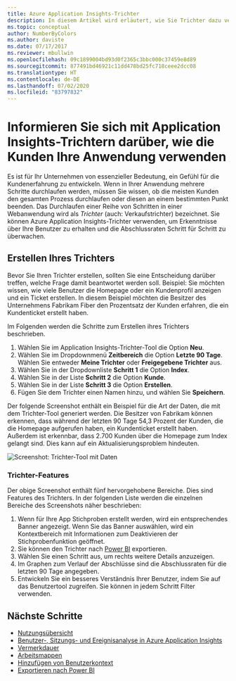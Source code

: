 ```yaml
---
title: Azure Application Insights-Trichter
description: In diesem Artikel wird erläutert, wie Sie Trichter dazu verwenden können, sich über die Interaktionen der Kunden mit Ihrer Anwendung zu informieren.
ms.topic: conceptual
author: NumberByColors
ms.author: daviste
ms.date: 07/17/2017
ms.reviewer: mbullwin
ms.openlocfilehash: 09c1899004bd93d0f2365c3bbc000c37459e8d89
ms.sourcegitcommit: 877491bd46921c11dd478bd25fc718ceee2dcc08
ms.translationtype: HT
ms.contentlocale: de-DE
ms.lasthandoff: 07/02/2020
ms.locfileid: "83797832"
---
```

# <a name="discover-how-customers-are-using-your-application-with-application-insights-funnels"></a>Informieren Sie sich mit Application Insights-Trichtern darüber, wie die Kunden Ihre Anwendung verwenden

Es ist für Ihr Unternehmen von essenzieller Bedeutung, ein Gefühl für die Kundenerfahrung zu entwickeln. Wenn in Ihrer Anwendung mehrere Schritte durchlaufen werden, müssen Sie wissen, ob die meisten Kunden den gesamten Prozess durchlaufen oder diesen an einem bestimmten Punkt beenden. Das Durchlaufen einer Reihe von Schritten in einer Webanwendung wird als *Trichter* (auch: Verkaufstrichter) bezeichnet. Sie können Azure Application Insights-Trichter verwenden, um Erkenntnisse über Ihre Benutzer zu erhalten und die Abschlussraten Schritt für Schritt zu überwachen. 

## <a name="create-your-funnel"></a>Erstellen Ihres Trichters
Bevor Sie Ihren Trichter erstellen, sollten Sie eine Entscheidung darüber treffen, welche Frage damit beantwortet werden soll. Beispiel: Sie möchten wissen, wie viele Benutzer die Homepage oder ein Kundenprofil anzeigen und ein Ticket erstellen. In diesem Beispiel möchten die Besitzer des Unternehmens Fabrikam Fiber den Prozentsatz der Kunden erfahren, die ein Kundenticket erstellt haben.

Im Folgenden werden die Schritte zum Erstellen ihres Trichters beschrieben.

1. Wählen Sie im Application Insights-Trichter-Tool die Option **Neu**.
1. Wählen Sie im Dropdownmenü **Zeitbereich** die Option **Letzte 90 Tage**. Wählen Sie entweder **Meine Trichter** oder **Freigegebene Trichter** aus.
1. Wählen Sie in der Dropdownliste **Schritt 1** die Option **Index**. 
1. Wählen Sie in der Liste **Schritt 2** die Option **Kunde**.
1. Wählen Sie in der Liste **Schritt 3** die Option **Erstellen**.
1. Fügen Sie dem Trichter einen Namen hinzu, und wählen Sie **Speichern**.

Der folgende Screenshot enthält ein Beispiel für die Art der Daten, die mit dem Trichter-Tool generiert werden. Die Besitzer von Fabrikam können erkennen, dass während der letzten 90 Tage 54,3 Prozent der Kunden, die die Homepage aufgerufen haben, ein Kundenticket erstellt haben. Außerdem ist erkennbar, dass 2.700 Kunden über die Homepage zum Index gelangt sind. Dies kann auf ein Aktualisierungsproblem hindeuten.


![Screenshot: Trichter-Tool mit Daten](media/usage-funnels/funnel1.png)

### <a name="funnels-features"></a>Trichter-Features
Der obige Screenshot enthält fünf hervorgehobene Bereiche. Dies sind Features des Trichters. In der folgenden Liste werden die einzelnen Bereiche des Screenshots näher beschrieben:
1. Wenn für Ihre App Stichproben erstellt werden, wird ein entsprechendes Banner angezeigt. Wenn Sie das Banner auswählen, wird ein Kontextbereich mit Informationen zum Deaktivieren der Stichprobenfunktion geöffnet. 
2. Sie können den Trichter nach [Power BI](../../azure-monitor/app/export-power-bi.md ) exportieren.
3. Wählen Sie einen Schritt aus, um rechts weitere Details anzuzeigen. 
4. Im Graphen zum Verlauf der Abschlüsse sind die Abschlussraten für die letzten 90 Tage angegeben. 
5. Entwickeln Sie ein besseres Verständnis Ihrer Benutzer, indem Sie auf das Benutzertool zugreifen. Sie können in jedem Schritt Filter verwenden. 

## <a name="next-steps"></a>Nächste Schritte
  * [Nutzungsübersicht](usage-overview.md)
  * [Benutzer-, Sitzungs- und Ereignisanalyse in Azure Application Insights](usage-segmentation.md)
  * [Vermerkdauer](usage-retention.md)
  * [Arbeitsmappen](../../azure-monitor/platform/workbooks-overview.md)
  * [Hinzufügen von Benutzerkontext](usage-send-user-context.md)
  * [Exportieren nach Power BI](../../azure-monitor/app/export-power-bi.md )

